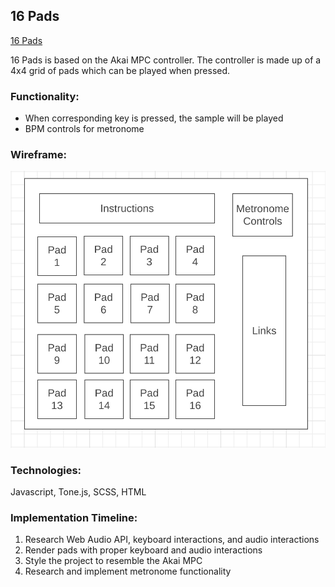 ## 16 Pads
<a href="https://thedaebu.github.io/16pads/">16 Pads</a>


16 Pads is based on the Akai MPC controller. The controller is made up of a 4x4 grid of pads which can be played when pressed.

### Functionality:
<ul>
    <li>When corresponding key is pressed, the sample will be played</li>
    <li>BPM controls for metronome</li>
</ul>

### Wireframe:
<img src="https://github.com/thedaebu/16pads/blob/main/wireframe.png"></img>

### Technologies:
Javascript, Tone.js, SCSS, HTML

### Implementation Timeline:
<ol>
    <li>Research Web Audio API, keyboard interactions, and audio interactions</li>
    <li>Render pads with proper keyboard and audio interactions</li>
    <li>Style the project to resemble the Akai MPC</li>
    <li>Research and implement metronome functionality</li>
</ol>
